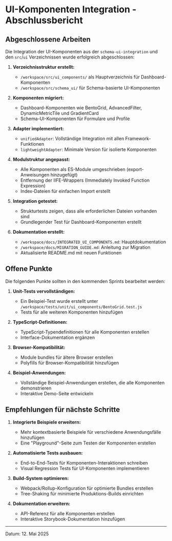 # UI-Komponenten Integration - Abschlussbericht

## Abgeschlossene Arbeiten

Die Integration der UI-Komponenten aus der `schema-ui-integration` und den `src`/`ui` Verzeichnissen wurde erfolgreich abgeschlossen:

1. **Verzeichnisstruktur erstellt:**

   - `/workspace/src/ui_components/` als Hauptverzeichnis für Dashboard-Komponenten
   - `/workspace/src/schema_ui/` für Schema-basierte UI-Komponenten

2. **Komponenten migriert:**

   - Dashboard-Komponenten wie BentoGrid, AdvancedFilter, DynamicMetricTile und GradientCard
   - Schema-UI-Komponenten für Formulare und Profile

3. **Adapter implementiert:**

   - `unifiedAdapter`: Vollständige Integration mit allen Framework-Funktionen
   - `lightweightAdapter`: Minimale Version für isolierte Komponenten

4. **Modulstruktur angepasst:**

   - Alle Komponenten als ES-Module umgeschrieben (export-Anweisungen hinzugefügt)
   - Entfernung der IIFE-Wrappers (Immediately Invoked Function Expression)
   - Index-Dateien für einfachen Import erstellt

5. **Integration getestet:**

   - Strukturtests zeigen, dass alle erforderlichen Dateien vorhanden sind
   - Grundlegender Test für Dashboard-Komponenten erstellt

6. **Dokumentation erstellt:**
   - `/workspace/docs/INTEGRATED_UI_COMPONENTS.md`: Hauptdokumentation
   - `/workspace/docs/MIGRATION_GUIDE.md`: Anleitung zur Migration
   - Aktualisierte README.md mit neuen Funktionen

## Offene Punkte

Die folgenden Punkte sollten in den kommenden Sprints bearbeitet werden:

1. **Unit-Tests vervollständigen:**

   - Ein Beispiel-Test wurde erstellt unter `/workspace/tests/unit/ui_components/BentoGrid.test.js`
   - Tests für alle weiteren Komponenten hinzufügen

2. **TypeScript-Definitionen:**

   - TypeScript-Typendefinitionen für alle Komponenten erstellen
   - Interface-Dokumentation ergänzen

3. **Browser-Kompatibilität:**

   - Module bundles für ältere Browser erstellen
   - Polyfills für Browser-Kompatibilität hinzufügen

4. **Beispiel-Anwendungen:**
   - Vollständige Beispiel-Anwendungen erstellen, die alle Komponenten demonstrieren
   - Interaktive Demo-Seite entwickeln

## Empfehlungen für nächste Schritte

1. **Integrierte Beispiele erweitern:**

   - Mehr kontextbasierte Beispiele für verschiedene Anwendungsfälle hinzufügen
   - Eine "Playground"-Seite zum Testen der Komponenten erstellen

2. **Automatisierte Tests ausbauen:**

   - End-to-End-Tests für Komponenten-Interaktionen schreiben
   - Visual Regression Tests für UI-Komponenten implementieren

3. **Build-System optimieren:**

   - Webpack/Rollup-Konfiguration für optimierte Bundles erstellen
   - Tree-Shaking für minimierte Produktions-Builds einrichten

4. **Dokumentation erweitern:**
   - API-Referenz für alle Komponenten erstellen
   - Interaktive Storybook-Dokumentation hinzufügen

---

Datum: 12. Mai 2025
